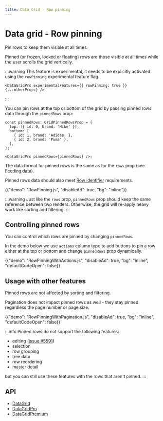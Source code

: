 ```yaml
---
title: Data Grid - Row pinning
---
```


# Data grid - Row pinning [<span class="plan-pro"></span>](/x/introduction/licensing/#pro-plan)

<p class="description">Pin rows to keep them visible at all times.</p>

Pinned (or frozen, locked or floating) rows are those visible at all times while the user scrolls the grid vertically.

:::warning
This feature is experimental, it needs to be explicitly activated using the `rowPinning` experimental feature flag.

```tsx
<DataGridPro experimentalFeatures={{ rowPinning: true }} {...otherProps} />
```

:::

You can pin rows at the top or bottom of the grid by passing pinned rows data through the `pinnedRows` prop:

```tsx
const pinnedRows: GridPinnedRowsProp = {
  top: [{ id: 0, brand: 'Nike' }],
  bottom: [
    { id: 1, brand: 'Adidas' },
    { id: 2, brand: 'Puma' },
  ],
};

<DataGridPro pinnedRows={pinnedRows} />;
```

The data format for pinned rows is the same as for the `rows` prop (see [Feeding data](/x/react-data-grid/row-definition/#feeding-data)).

Pinned rows data should also meet [Row identifier](/x/react-data-grid/row-definition/#row-identifier) requirements.

{{"demo": "RowPinning.js", "disableAd": true, "bg": "inline"}}

:::warning
Just like the `rows` prop, `pinnedRows` prop should keep the same reference between two renders.
Otherwise, the grid will re-apply heavy work like sorting and filtering.
:::

## Controlling pinned rows

You can control which rows are pinned by changing `pinnedRows`.

In the demo below we use `actions` column type to add buttons to pin a row either at the top or bottom and change `pinnedRows` prop dynamically.

{{"demo": "RowPinningWithActions.js", "disableAd": true, "bg": "inline", "defaultCodeOpen": false}}

## Usage with other features

Pinned rows are not affected by sorting and filtering.

Pagination does not impact pinned rows as well - they stay pinned regardless the page number or page size.

{{"demo": "RowPinningWithPagination.js", "disableAd": true, "bg": "inline", "defaultCodeOpen": false}}

:::info
Pinned rows do not support the following features:

- editing ([issue #5591](https://github.com/mui/mui-x/issues/5591))
- selection
- row grouping
- tree data
- row reordering
- master detail

but you can still use these features with the rows that aren't pinned.
:::

## API

- [DataGrid](/x/api/data-grid/data-grid/)
- [DataGridPro](/x/api/data-grid/data-grid-pro/)
- [DataGridPremium](/x/api/data-grid/data-grid-premium/)
